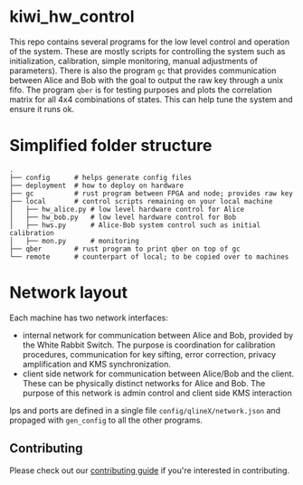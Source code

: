 # kiwi_hw_control

This repo contains several programs for the low level control and operation of the system. 
These are mostly scripts for controlling the system such as initialization, calibration, simple monitoring, manual adjustments of parameters). 
There is also the program `gc` that provides communication between Alice and Bob with the goal to output the raw key through a unix fifo. 
The program `qber` is for testing purposes and plots the correlation matrix for all 4x4 combinations of states. This can help tune the system and ensure it runs ok.


# Simplified folder structure

```
.
├── config      # helps generate config files
├── deployment  # how to deploy on hardware
├── gc          # rust program between FPGA and node; provides raw key
├── local       # control scripts remaining on your local machine
│   ├── hw_alice.py # low level hardware control for Alice
│   ├── hw_bob.py   # low level hardware control for Bob
│   ├── hws.py      # Alice-Bob system control such as initial calibration
│   ├── mon.py      # monitoring
├── qber        # rust program to print qber on top of gc
└── remote      # counterpart of local; to be copied over to machines
```



# Network layout

Each machine has two network interfaces:

- internal network for communication between Alice and Bob, provided by the White Rabbit Switch. The purpose is coordination for calibration procedures, communication for key sifting, error correction, privacy amplification and KMS synchronization.  
- client side network for communication between Alice/Bob and the client. These can be physically distinct networks for Alice and Bob. The purpose of this network is admin control and client side KMS interaction


Ips and ports are defined in a single file `config/qlineX/network.json` and propaged with `gen_config` to all the other programs.

Contributing
------------

Please check out our [contributing guide](CONTRIBUTING.md) if you're interested in contributing.




